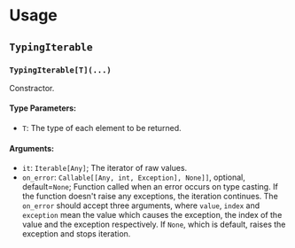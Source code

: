 # Usage

## `TypingIterable`

### `TypingIterable[T](...)`

Constractor.

#### Type Parameters:

- `T`: The type of each element to be returned.

#### Arguments:

- `it`: `Iterable[Any]`; The iterator of raw values.
- `on_error`: `Callable[[Any, int, Exception], None]]`, optional, default=`None`; Function called when an error occurs on type casting. If the function doesn't raise any exceptions, the iteration continues. The `on_error` should accept three arguments, where `value`, `index` and `exception` mean the value which causes the exception, the index of the value and the exception respectively. If `None`, which is default, raises the exception and stops iteration.
